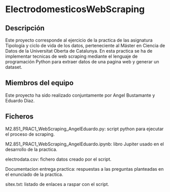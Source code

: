 # ElectrodomesticosWebScraping


## Descripción

Este proyecto corresponde al ejercicio de la practica de las asignatura Tipología y ciclo de vida de los datos, perteneciente al Máster en Ciencia de Datos de la Universitat Oberta de Catalunya. En esta practica se ha de implementar tecnicas de web scraping mediante el lenguaje de programación Python para extraer datos de una pagina web y generar un dataset.


## Miembros del equipo

Este proyecto ha sido realizado conjuntamente por Angel Bustamante y Eduardo Diaz.


## Ficheros

M2.851_PRAC1_WebScraping_AngelEduardo.py: script python para ejecutar el proceso de scraping.

M2.851_PRAC1_WebScraping_AngelEduardo.ipynb: libro Jupiter usado en el desarrollo de la practica.

electrodata.csv: fichero datos creado por el script.

Documentacion entrega practica: respuestas a las preguntas planteadas en el enunciado de la practica.

sitex.txt: listado de enlaces a raspar con el script.
